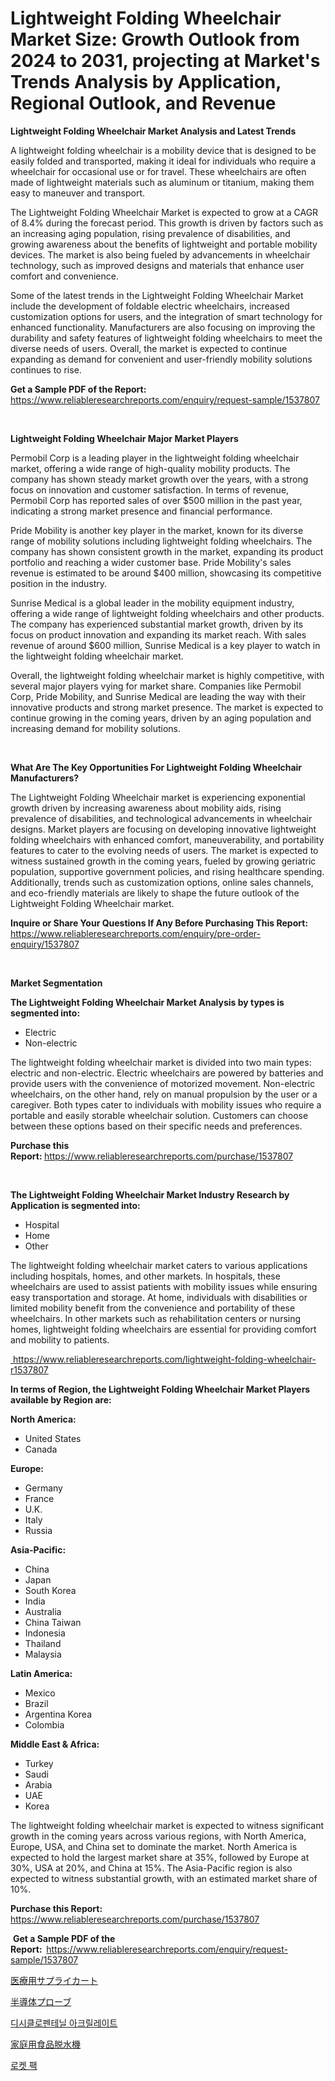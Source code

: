 <p><h1>Lightweight Folding Wheelchair Market Size: Growth Outlook from 2024 to 2031, projecting at Market's Trends Analysis by Application, Regional Outlook, and Revenue</h1></p><p><strong>Lightweight Folding Wheelchair Market Analysis and Latest Trends</strong></p>
<p><p>A lightweight folding wheelchair is a mobility device that is designed to be easily folded and transported, making it ideal for individuals who require a wheelchair for occasional use or for travel. These wheelchairs are often made of lightweight materials such as aluminum or titanium, making them easy to maneuver and transport.</p><p>The Lightweight Folding Wheelchair Market is expected to grow at a CAGR of 8.4% during the forecast period. This growth is driven by factors such as an increasing aging population, rising prevalence of disabilities, and growing awareness about the benefits of lightweight and portable mobility devices. The market is also being fueled by advancements in wheelchair technology, such as improved designs and materials that enhance user comfort and convenience.</p><p>Some of the latest trends in the Lightweight Folding Wheelchair Market include the development of foldable electric wheelchairs, increased customization options for users, and the integration of smart technology for enhanced functionality. Manufacturers are also focusing on improving the durability and safety features of lightweight folding wheelchairs to meet the diverse needs of users. Overall, the market is expected to continue expanding as demand for convenient and user-friendly mobility solutions continues to rise.</p></p>
<p><strong>Get a Sample PDF of the Report:&nbsp;</strong> <a href="https://www.reliableresearchreports.com/enquiry/request-sample/1537807">https://www.reliableresearchreports.com/enquiry/request-sample/1537807</a></p>
<p>&nbsp;</p>
<p><strong>Lightweight Folding Wheelchair Major Market Players</strong></p>
<p><p>Permobil Corp is a leading player in the lightweight folding wheelchair market, offering a wide range of high-quality mobility products. The company has shown steady market growth over the years, with a strong focus on innovation and customer satisfaction. In terms of revenue, Permobil Corp has reported sales of over $500 million in the past year, indicating a strong market presence and financial performance.</p><p>Pride Mobility is another key player in the market, known for its diverse range of mobility solutions including lightweight folding wheelchairs. The company has shown consistent growth in the market, expanding its product portfolio and reaching a wider customer base. Pride Mobility's sales revenue is estimated to be around $400 million, showcasing its competitive position in the industry.</p><p>Sunrise Medical is a global leader in the mobility equipment industry, offering a wide range of lightweight folding wheelchairs and other products. The company has experienced substantial market growth, driven by its focus on product innovation and expanding its market reach. With sales revenue of around $600 million, Sunrise Medical is a key player to watch in the lightweight folding wheelchair market.</p><p>Overall, the lightweight folding wheelchair market is highly competitive, with several major players vying for market share. Companies like Permobil Corp, Pride Mobility, and Sunrise Medical are leading the way with their innovative products and strong market presence. The market is expected to continue growing in the coming years, driven by an aging population and increasing demand for mobility solutions.</p></p>
<p>&nbsp;</p>
<p><strong>What Are The Key Opportunities For Lightweight Folding Wheelchair Manufacturers?</strong></p>
<p><p>The Lightweight Folding Wheelchair market is experiencing exponential growth driven by increasing awareness about mobility aids, rising prevalence of disabilities, and technological advancements in wheelchair designs. Market players are focusing on developing innovative lightweight folding wheelchairs with enhanced comfort, maneuverability, and portability features to cater to the evolving needs of users. The market is expected to witness sustained growth in the coming years, fueled by growing geriatric population, supportive government policies, and rising healthcare spending. Additionally, trends such as customization options, online sales channels, and eco-friendly materials are likely to shape the future outlook of the Lightweight Folding Wheelchair market.</p></p>
<p><strong>Inquire or Share Your Questions If Any Before Purchasing This Report:</strong> <a href="https://www.reliableresearchreports.com/enquiry/pre-order-enquiry/1537807">https://www.reliableresearchreports.com/enquiry/pre-order-enquiry/1537807</a></p>
<p>&nbsp;</p>
<p><strong>Market Segmentation</strong></p>
<p><strong>The Lightweight Folding Wheelchair Market Analysis by types is segmented into:</strong></p>
<p><ul><li>Electric</li><li>Non-electric</li></ul></p>
<p><p>The lightweight folding wheelchair market is divided into two main types: electric and non-electric. Electric wheelchairs are powered by batteries and provide users with the convenience of motorized movement. Non-electric wheelchairs, on the other hand, rely on manual propulsion by the user or a caregiver. Both types cater to individuals with mobility issues who require a portable and easily storable wheelchair solution. Customers can choose between these options based on their specific needs and preferences.</p></p>
<p><strong>Purchase this Report:&nbsp;</strong><a href="https://www.reliableresearchreports.com/purchase/1537807">https://www.reliableresearchreports.com/purchase/1537807</a></p>
<p>&nbsp;</p>
<p><strong>The Lightweight Folding Wheelchair Market Industry Research by Application is segmented into:</strong></p>
<p><ul><li>Hospital</li><li>Home</li><li>Other</li></ul></p>
<p><p>The lightweight folding wheelchair market caters to various applications including hospitals, homes, and other markets. In hospitals, these wheelchairs are used to assist patients with mobility issues while ensuring easy transportation and storage. At home, individuals with disabilities or limited mobility benefit from the convenience and portability of these wheelchairs. In other markets such as rehabilitation centers or nursing homes, lightweight folding wheelchairs are essential for providing comfort and mobility to patients.</p></p>
<p><a href="https://www.reliableresearchreports.com/lightweight-folding-wheelchair-r1537807">&nbsp;https://www.reliableresearchreports.com/lightweight-folding-wheelchair-r1537807</a></p>
<p><strong>In terms of Region, the Lightweight Folding Wheelchair Market Players available by Region are:</strong></p>
<p>
    <p> <strong> North America: </strong>
        <ul>
            <li>United States</li>
            <li>Canada</li>
        </ul>
        </p> 
    <p> <strong> Europe: </strong>
        <ul>
            <li>Germany</li>
            <li>France</li>
            <li>U.K.</li>
            <li>Italy</li>
            <li>Russia</li>
        </ul>
        </p> 
    <p> <strong> Asia-Pacific: </strong>
        <ul>
            <li>China</li>
            <li>Japan</li>
            <li>South Korea</li>
            <li>India</li>
            <li>Australia</li>
            <li>China Taiwan</li>
            <li>Indonesia</li>
            <li>Thailand</li>
            <li>Malaysia</li>
        </ul>
        </p> 
    <p> <strong> Latin America: </strong>
        <ul>
            <li>Mexico</li>
            <li>Brazil</li>
            <li>Argentina Korea</li>
            <li>Colombia</li>
        </ul>
        </p> 
    <p> <strong> Middle East & Africa: </strong>
        <ul>
            <li>Turkey</li>
            <li>Saudi</li>
            <li>Arabia</li>
            <li>UAE</li>
            <li>Korea</li>
        </ul>
    </p>
    </p>
<p><p>The lightweight folding wheelchair market is expected to witness significant growth in the coming years across various regions, with North America, Europe, USA, and China set to dominate the market. North America is expected to hold the largest market share at 35%, followed by Europe at 30%, USA at 20%, and China at 15%. The Asia-Pacific region is also expected to witness substantial growth, with an estimated market share of 10%.</p></p>
<p><strong>Purchase this Report: </strong><a href="https://www.reliableresearchreports.com/purchase/1537807">https://www.reliableresearchreports.com/purchase/1537807</a></p>
<p>&nbsp;<strong>Get a Sample PDF of the Report:&nbsp;&nbsp;</strong><a href="https://www.reliableresearchreports.com/enquiry/request-sample/1537807">https://www.reliableresearchreports.com/enquiry/request-sample/1537807</a></p>
<p><strong></strong></p>
<p><p><a href="https://github.com/vtbvgl20191192/Market-Research-Report-List-2/blob/main/750695250553.md">医療用サプライカート</a></p><p><a href="https://github.com/laurenreichert/Market-Research-Report-List-1/blob/main/739308650554.md">半導体プローブ</a></p><p><a href="https://medium.com/@antosuigrtley99783676/%EB%94%94%EC%8B%B8%EC%9D%B4%ED%81%B4%EB%A1%9C%ED%8E%9C%ED%85%90%EC%9D%BC-%EC%95%84%ED%81%AC%EB%A6%B4%EB%A0%88%EC%9D%B4%ED%8A%B8-%EC%8B%9C%EC%9E%A5-%EA%B7%9C%EB%AA%A8%EB%8A%94-%EC%84%B8%EA%B3%84-%EC%82%B0%EC%97%85%EC%97%90%EC%84%9C-%EC%B5%9C%EC%83%81%EC%9D%98-%EB%A7%88%EC%BC%80%ED%8C%85-%EC%B1%84%EB%84%90%EC%9D%84-%EB%B3%B4%EC%97%AC%EC%A4%8D%EB%8B%88%EB%8B%A4-3f7a133f4df6">디시클로펜테닐 아크릴레이트</a></p><p><a href="https://medium.com/@camerondowd204/%E5%AE%B6%E5%BA%AD%E7%94%A8%E3%83%95%E3%83%BC%E3%83%89%E3%83%87%E3%83%8F%E3%82%A4%E3%83%89%E3%83%AC%E3%83%BC%E3%82%BF%E3%83%BC%E5%B8%82%E5%A0%B4%E3%81%AF-%E5%B8%82%E5%A0%B4%E3%82%B7%E3%82%A7%E3%82%A2-%E3%82%B5%E3%82%A4%E3%82%BA-2031%E5%B9%B4%E3%81%BE%E3%81%A7%E3%81%AE%E4%BA%88%E6%B8%AC%E3%81%AB%E7%84%A6%E7%82%B9%E3%82%92%E5%BD%93%E3%81%A6%E3%81%A6%E3%81%84%E3%81%BE%E3%81%99-b8ce65c334ab">家庭用食品脱水機</a></p><p><a href="https://medium.com/@luffiazaza/%EB%A1%9C%EC%BC%93-%ED%8C%A9-%EC%8B%9C%EC%9E%A5-%EC%A0%84%EB%A7%9D-%EC%82%B0%EC%97%85-%EA%B0%9C%EC%9A%94-%EB%B0%8F-%EC%98%88%EC%B8%A1-2024%EB%85%84%EB%B6%80%ED%84%B0-2031%EB%85%84%EA%B9%8C%EC%A7%80-110b90f5dd2a">로켓 팩</a></p></p>